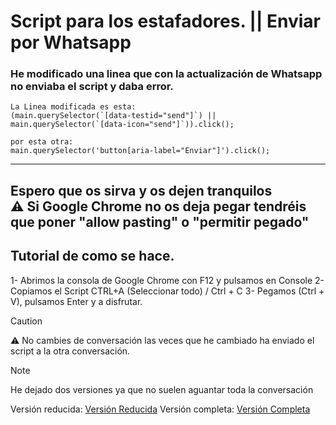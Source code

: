 # Script para los estafadores. || Enviar por Whatsapp



### He modificado una linea que con la actualización de Whatsapp no enviaba el script y daba error.

```
La Linea modificada es esta:
(main.querySelector(`[data-testid="send"]`) || main.querySelector(`[data-icon="send"]`)).click();

```
```
por esta otra:
main.querySelector('button[aria-label="Enviar"]').click();
```
-----------------------------------------------------------------------------------------------------
Espero que os sirva y os dejen tranquilos
<br>
⚠️ Si Google Chrome no os deja pegar tendréis que poner "allow pasting" o "permitir pegado"
<br>
-----------------------------------------------------------------------------------------------------
## Tutorial de como se hace.
1- Abrimos la consola de Google Chrome con F12 y pulsamos en Console
2- Copiamos el Script CTRL+A (Seleccionar todo) / Ctrl + C
3- Pegamos (Ctrl + V), pulsamos Enter y a disfrutar.
<br>

> [!CAUTION]
> ⚠️ No cambies de conversación las veces que he cambiado ha enviado el script a la otra conversación.

>[!NOTE]
>He dejado dos versiones ya que no suelen aguantar toda la conversación

Versión reducida: [Versión Reducida](https://github.com/tecxion/Shrek_Script/blob/main/Shrek_scriptRecortado.js)
Versión completa: [Versión Completa](https://github.com/tecxion/Shrek_Script/blob/main/scriptShrekCompleto.js)
